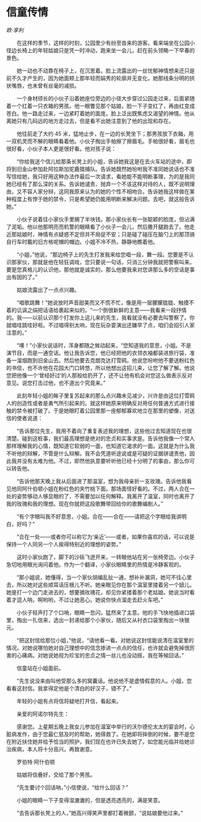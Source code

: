 # 信童传情

*欧·享利*

　　在这样的季节，这样的时刻，公园里少有纷至沓来的游客。看来端坐在公园小径边长椅上的年轻姑娘只是凭一时冲动，跑来坐一会儿，赶在前头领略一下早春的景色。

　　她一动也不动靠在椅子上，在沉思着。脸上流露出的一丝忧郁神情想来还只是前不久才产生的，因为她面颊上那年轻而娟秀的轮廓并无变化，她那线条分明的拱状嘴唇，也未曾有丝毫的减损。

　　一个身材颀长的小伙子沿着她座位旁边的小径大步穿过公园走过来，后面紧随着一个扛着一只衣箱的男孩。他一眼瞥见那个姑娘，脸一下子变红了，再由红变成苍白。他一路走过来，一边紧盯着她的面庞，脸上泛出既焦虑又渴望的神情。他从离她只有几码远的地方走过去，但是看不出她注意到了他的出现和存在。

　　他往前走了大约 45 米，猛地止步，在一边的长凳坐下；那男孩放下衣箱，用一双机灵而不解的眼睛看着他。小伙子掏出手帕擦了擦眉毛。手帕很好看，眉毛也很好看，小伙子本人更是很好看。他对孩子说：

　　“你给我送个信儿给那条长凳上的小姐，告诉她我这是在去火车站的途中，即将到旧金山参加赴阿拉斯加驼鹿猎捕队。告诉她既然她吩咐我不准同她说话也不准写信给她，我只好用这种办法作最后一次请求，看她能不能明断事理，为的是我同她已经有了那么深的关系。告诉她谴责、抛弃一个不该这样对待的人，既不说明理由，又不容人家分辩，这同我原来认为的她的个性不相吻合。告诉她我这样做在某种程度上有悖于她的禁令，只是希望她仍能用明断来解决问题。去吧，就这般告诉她。”

　　小伙子说着往小家伙手里搁了半块钱。那小家伙长有一张聪颖的脸庞，但沾满了泥垢。他以他那明亮而机警的眼睛看了小伙子一会儿，然后撒开腿跑去了。他走近那姑娘时，神情有点疑惑不定但并不局促不安；只是碰了碰压在脑勺上的那顶骑自行车时戴的旧方格呢帽的帽边。小姐不冷不热，静静地瞧着他。

　　“小姐，”他说，“那边椅子上的先生打发我来给您唱一段，舞一段。您要是不认识那家伙，那就是他在轻狂调戏，您只要说一句话，只消三分钟我就把警察叫来。要是您真格儿的认识他，那他就是诚实的，那么他要我来对您讲那么多的空话是事出有因的了。”

　　姑娘流露出了一点点兴趣。

　　“唱歌跳舞！”她说放时声音甜美而又不慌不忙，像是用一层朦朦胧胧、触摸不着的讥讽之绢把话语给裹起来似的。“一个倒很新鲜的主意——我看来一段抒情的。我——以前认识那个打发你上这儿来的先生，我看就没有必要去叫警察了。你就唱哇跳哇好啦。不过唱得别太响，现在玩杂耍演出还嫌早了点，咱们会招引人家注意的。”

　　“噢！”小家伙说话时，浑身都随之耸动起来，“您知道我的意思，小姐。不是演节目，而是一通空话。他让我告诉您，他已经把他的衣领衣袖都装进旅行袋，准备一溜烟跑到旧金山去。然后他要去克朗克达打雪鹀。他说您吩咐他不要送粉红色的书信，也不许他在花园大门口转悠，所以他想出这招儿来，让您了解了解。他说您把他像一个‘曾经好过’的人那般给扔开了，还不让他有机会对您这么做表示反对意见。说您打击过他，也不道出个究竟来。”

　　此刻年轻小姐的眸子里复苏起来的那么点兴趣未见减少，兴许是由这位打雪鹀人的创造性或者是勇气所引起来的。就这样她原来明确反对用任何普通方式进行接触的禁令被打破了。于是她眼盯着公园里那一座郁郁寡欢地立在那里的塑像，对送信的使者说道：

　　“告诉那位先生，我用不着向了重复表述我的理想，这些他过去知道现在也很清楚。碰到这桩事，我们最高理想是绝对的忠贞和实事求是。告诉他我像一个常人那样理解我的心情，既知道它软弱的一面，也知道它渴求的一面。这就是为什么我不听他的辩解，不管是什么辩解。我不会凭道听途说或是可疑的证据骈谴责他，因此我并没有太难为他。不过，即然他执意要听听他已经十分明了的事由，那么你可以转告他。

　　“告诉他那天晚上我从后面进了那温室，想为我母亲折一支玫瑰。告诉他我看见他同阿什伯顿小姐在粉红色的夹竹桃下面。那场面怪好看的。不过，两人合在一处的姿势够动人够显眼的了，不需要加以任何解释。我离开了温室，同时也离开了我的玫瑰和我的理想。现在你就把这段歌舞带回给你的歌舞编剧人。”

　　“有个字眼叫我不好意思，小姐。合在——合在——请把这个字眼给我讲明白，好吗？”

　　“合在一处——或者你可以称它为‘亲近’——或者，如果你喜欢的话，可以说是保持一个人同另一个人挨得特别近的理想的姿势。”

　　这时小家伙跑了，脚下的沙砾飞迸开来，一转眼他站在另一张椅旁边。小伙子急切地用眼光询问着他。作为一个翻译，小家伙眼睛里的热情是冷静客观的。

　　“那小姐说，她懂得，当一个家伙胡编乱扯一通，想补补漏洞，她可不往心里去，所以她对这些顺耳话压根儿不听。她亲眼见你在那个温室里搂着另一个妞儿。她是打一个边门走进去的，想要摘玫瑰花，却见你紧搂着那个老姑娘。她说当时看着才逗人呐，啊哟哟，不过让她恶心。她说你快点溜走去赶火车吧。”

　　小伙子轻声打了个口哨，眼睛一忽闪，猛然来了主意。他的手飞快地插进口袋里，掏出一扎信来，选出一封递给那个小家伙，随后又从衬衣口袋里掏出一块银元。

　　“把这封信给那位小姐，”他说，“请他看一看。对她说这封信能说清在温室里的情况。对她说哪怕她对自己理想中的信念掺进一点点的信任，也许就会避免掉很厉害的心痛病。对她说她视为珍宝的忠贞之情一丝儿也没动摇，我在等候回话。”

　　信童站在小姐面前。

　　“先生说没来由叫他受那么多的窝囊话。他说他不是虚情假意的人。小姐，您看看这封信。我拿得定他是个清白的好汉子，错不了。”

　　年轻的小姐有点将信将疑地打开信，看起来。

　　亲爱的阿诺尔特先生：

　　感谢您。上星期五晚上我女儿参加在温室中举行的沃尔德伦太太的宴会时，心脏病发作，由于您最仁慈及时的帮助，她得救了。在她即将摔倒的时候，要不是您在附近扶住她并给予恰当的照护，我们现在也许已失去她了。如您能光临并给她诊治疾病，本人将十分高兴。再致谢意。

　　罗伯特·阿什伯顿

　　姑娘将信叠好，交给了那个男孩。

　　“先生要讨个回话呐，”小信使说，“给什么回话？”

　　小姐的眼睛一下子变得湿漉漉的，但是透亮透亮的，满是笑意。

　　“去告诉那长凳上的人，”她高兴得笑声里都打着微颤，“说姑娘要他过来。”